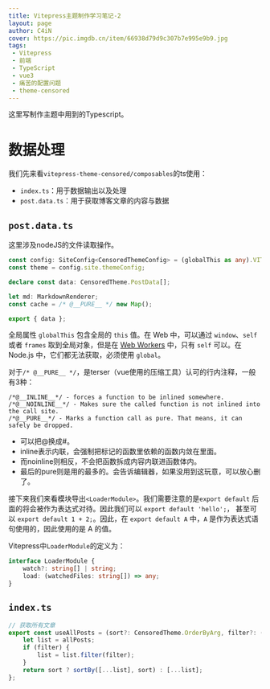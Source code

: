 ```yaml
---
title: Vitepress主题制作学习笔记-2
layout: page
author: C4iN
cover: https://pic.imgdb.cn/item/66938d79d9c307b7e995e9b9.jpg
tags:
 - Vitepress
 - 前端
 - TypeScript
 - vue3
 - 痛苦的配置问题
 - theme-censored
---
```




这里写制作主题中用到的Typescript。

<!--more-->

# 数据处理

我们先来看`vitepress-theme-censored/composables`的ts使用：

- `index.ts`：用于数据输出以及处理
- `post.data.ts`：用于获取博客文章的内容与数据

## `post.data.ts`

这里涉及nodeJS的文件读取操作。

```typescript
const config: SiteConfig<CensoredThemeConfig> = (globalThis as any).VITEPRESS_CONFIG;
const theme = config.site.themeConfig;

declare const data: CensoredTheme.PostData[];

let md: MarkdownRenderer;
const cache = /* @__PURE__ */ new Map();

export { data };
```

全局属性 `globalThis` 包含全局的 `this` 值。在 Web 中，可以通过 `window`、`self` 或者 `frames` 取到全局对象，但是在 [Web Workers](https://developer.mozilla.org/zh-CN/docs/Web/API/Worker) 中，只有 `self` 可以。在 Node.js 中，它们都无法获取，必须使用 `global`。

对于`/* @__PURE__ */`，是terser（vue使用的压缩工具）认可的行内注释，一般有3种：

```
/*@__INLINE__*/ - forces a function to be inlined somewhere.
/*@__NOINLINE__*/ - Makes sure the called function is not inlined into the call site.
/*@__PURE__*/ - Marks a function call as pure. That means, it can safely be dropped.
```

- 可以把@换成#。
- inline表示内联，会强制把标记的函数里依赖的函数内敛在里面。
- 而noinline则相反，不会把函数拆成内容内联进函数体内。
- 最后的pure则是用的最多的。会告诉编辑器，如果没用到这玩意，可以放心删了。

接下来我们来看模块导出`<LoaderModule>`。我们需要注意的是`export default` 后面的将会被作为表达式对待。因此我们可以 `export default 'hello';`， 甚至可以 `export default 1 + 2;`。因此，在 `export default A` 中，`A` 是作为表达式语句使用的，因此使用的是 A 的值。

Vitepress中`LoaderModule`的定义为：

```typescript
interface LoaderModule {
    watch?: string[] | string;
    load: (watchedFiles: string[]) => any;
}
```



## `index.ts`

```typescript
// 获取所有文章
export const useAllPosts = (sort?: CensoredTheme.OrderByArg, filter?: (v: CensoredTheme.PostData, i: number, l: CensoredTheme.PostData[]) => boolean) => {
	let list = allPosts;
	if (filter) {
		list = list.filter(filter);
	}
	return sort ? sortBy([...list], sort) : [...list];
};
```

